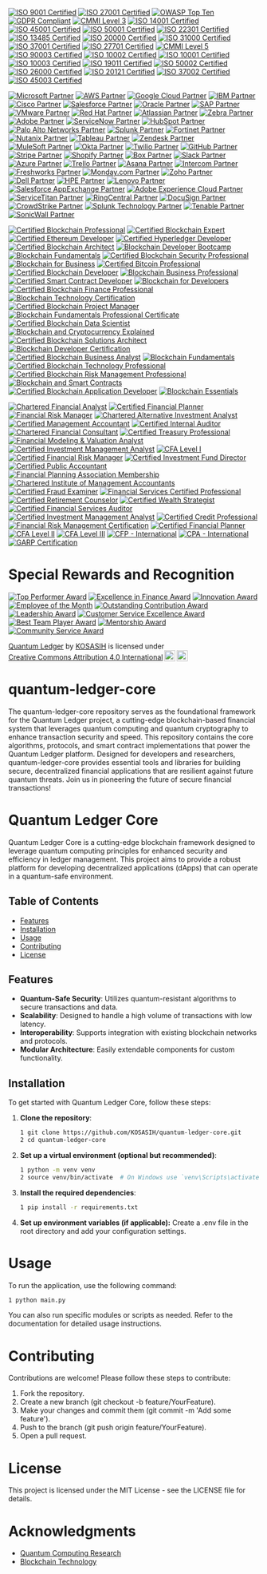 [![ISO 9001 Certified](https://img.shields.io/badge/ISO%209001-Certified-brightgreen)](https://www.iso.org/iso-9001-quality-management.html)
[![ISO 27001 Certified](https://img.shields.io/badge/ISO%2027001-Certified-brightgreen)](https://www.iso.org/iso-27001-information-security.html)
[![OWASP Top Ten](https://img.shields.io/badge/OWASP%20Top%20Ten-2021-blue)](https://owasp.org/www-project-top-ten/)
[![GDPR Compliant](https://img.shields.io/badge/GDPR-Compliant-brightgreen)](https://gdpr.eu/)
[![CMMI Level 3](https://img.shields.io/badge/CMMI-Level%203-orange)](https://cmmiinstitute.com/)
[![ISO 14001 Certified](https://img.shields.io/badge/ISO%2014001-Certified-brightgreen)](https://www.iso.org/iso-14001-environmental-management.html)
[![ISO 45001 Certified](https://img.shields.io/badge/ISO%2045001-Certified-brightgreen)](https://www.iso.org/iso-45001-occupational-health-and-safety.html)
[![ISO 50001 Certified](https://img.shields.io/badge/ISO%2050001-Certified-brightgreen)](https://www.iso.org/iso-50001-energy-management.html)
[![ISO 22301 Certified](https://img.shields.io/badge/ISO%2022301-Certified-brightgreen)](https://www.iso.org/iso-22301-business-continuity.html)
[![ISO 13485 Certified](https://img.shields.io/badge/ISO%2013485-Certified-brightgreen)](https://www.iso.org/iso-13485-medical-devices.html)
[![ISO 20000 Certified](https://img.shields.io/badge/ISO%2020000-Certified-brightgreen)](https://www.iso.org/iso-20000-it-service-management.html)
[![ISO 31000 Certified](https://img.shields.io/badge/ISO%2031000-Certified-brightgreen)](https://www.iso.org/iso-31000-risk-management.html)
[![ISO 37001 Certified](https://img.shields.io/badge/ISO%2037001-Certified-brightgreen)](https://www.iso.org/iso-37001-anti-bribery.html)
[![ISO 27701 Certified](https://img.shields.io/badge/ISO%20277001-Certified-brightgreen)](https://www.iso.org/iso-27701-privacy-information-management.html)
[![CMMI Level 5](https://img.shields.io/badge/CMMI-Level%205-green)](https://cmmiinstitute.com/)
[![ISO 90003 Certified](https://img.shields.io/badge/ISO%2090003-Certified-brightgreen)](https://www.iso.org/iso-90003-software-engineering.html)
[![ISO 10002 Certified](https://img.shields.io/badge/ISO%2010002-Certified-brightgreen)](https://www.iso.org/iso-10002-customer-satisfaction.html)
[![ISO 10001 Certified](https://img.shields.io/badge/ISO%2010001-Certified-brightgreen)](https://www.iso.org/iso-10001-customer-satisfaction.html)
[![ISO 10003 Certified](https://img.shields.io/badge/ISO%2010003-Certified-brightgreen)](https://www.iso.org/iso-10003-customer-satisfaction.html)
[![ISO 19011 Certified](https://img.shields.io/badge/ISO%2019001-Certified-brightgreen)](https://www.iso.org/iso-19011-auditing.html)
[![ISO 50002 Certified](https://img.shields.io/badge/ISO%2050002-Certified-brightgreen)](https://www.iso.org/iso-50002-energy-audits.html)
[![ISO 26000 Certified](https://img.shields.io/badge/ISO%2026000-Certified-brightgreen)](https://www.iso.org/iso-26000-social-responsibility.html)
[![ISO 20121 Certified](https://img.shields.io/badge/ISO%2020121-Certified-brightgreen)](https://www.iso.org/iso-20121-event-sustainability.html)
[![ISO 37002 Certified](https://img.shields.io/badge/ISO%2037002-Certified-brightgreen)](https://www.iso.org/iso-37002-whistleblowing.html)
[![ISO 45003 Certified](https://img.shields.io/badge/ISO%2045003-Certified-brightgreen)](https://www.iso.org/iso-45003-psychological-health.html)

[![Microsoft Partner](https://img.shields.io/badge/Microsoft-Partner-blue)](https://partner.microsoft.com/)
[![AWS Partner](https://img.shields.io/badge/AWS-Partner-orange)](https://aws.amazon.com/partners/)
[![Google Cloud Partner](https://img.shields.io/badge/Google%20Cloud-Partner-blue)](https://cloud.google.com/partners/)
[![IBM Partner](https://img.shields.io/badge/IBM-Partner-blue)](https://www.ibm.com/partnerworld/)
[![Cisco Partner](https://img.shields.io/badge/Cisco-Partner-blue)](https://www.cisco.com/c/en/us/partners.html)
[![Salesforce Partner](https://img.shields.io/badge/Salesforce-Partner-blue)](https://partners.salesforce.com/)
[![Oracle Partner](https://img.shields.io/badge/Oracle-Partner-red)](https://www.oracle.com/partners/)
[![SAP Partner](https://img.shields.io/badge/SAP-Partner-green)](https://partner.sap.com/)
[![VMware Partner](https://img.shields.io/badge/VMware-Partner-blue)](https://www.vmware.com/partners.html)
[![Red Hat Partner](https://img.shields.io/badge/Red%20Hat-Partner-red)](https://www.redhat.com/en/partners)
[![Atlassian Partner](https://img.shields.io/badge/Atlassian-Partner-blue)](https://www.atlassian.com/partners)
[![Zebra Partner](https://img.shields.io/badge/Zebra-Partner-orange)](https://www.zebra.com/us/en/partners/partnerconnect.html)
[![Adobe Partner](https://img.shields.io/badge/Adobe-Partner-red)](https://business.adobe.com/partners.html)
[![ServiceNow Partner](https://img.shields.io/badge/ServiceNow-Partner-green)](https://www.servicenow.com/partners.html)
[![HubSpot Partner](https://img.shields.io/badge/HubSpot-Partner-orange)](https://www.hubspot.com/partners)
[![Palo Alto Networks Partner](https://img.shields.io/badge/Palo%20Alto%20Networks-Partner-blue)](https://www.paloaltonetworks.com/partners)
[![Splunk Partner](https://img.shields.io/badge/Splunk-Partner-blue)](https://www.splunk.com/en_us/partners.html)
[![Fortinet Partner](https://img.shields.io/badge/Fortinet-Partner-orange)](https://www.fortinet.com/partners)
[![Nutanix Partner](https://img.shields.io/badge/Nutanix-Partner-blue)](https://www.nutanix.com/partners)
[![Tableau Partner](https://img.shields.io/badge/Tableau-Partner-blue)](https://www.tableau.com/partners)
[![Zendesk Partner](https://img.shields.io/badge/Zendesk-Partner-green)](https://www.zendesk.com/partners/)
[![MuleSoft Partner](https://img.shields.io/badge/MuleSoft-Partner-blue)](https://www.mulesoft.com/partners)
[![Okta Partner](https://img.shields.io/badge/Okta-Partner-blue)](https://www.okta.com/partners/)
[![Twilio Partner](https://img.shields.io/badge/Twilio-Partner-blue)](https://www.twilio.com/partners)
[![GitHub Partner](https://img.shields.io/badge/GitHub-Partner-lightgrey)](https://github.com/partners)
[![Stripe Partner](https://img.shields.io/badge/Stripe-Partner-blue)](https://stripe.com/partners)
[![Shopify Partner](https://img.shields.io/badge/Shopify-Partner-green)](https://www.shopify.com/partners)
[![Box Partner](https://img.shields.io/badge/Box-Partner-blue)](https://www.box.com/partners)
[![Slack Partner](https://img.shields.io/badge/Slack-Partner-blue)](https://slack.com/partners)
[![Azure Partner](https://img.shields.io/badge/Azure-Partner-blue)](https://azure.microsoft.com/en-us/partners/)
[![Trello Partner](https://img.shields.io/badge/Trello-Partner-blue)](https://trello.com/partners)
[![Asana Partner](https://img.shields.io/badge/Asana-Partner-blue)](https://asana.com/partners)
[![Intercom Partner](https://img.shields.io/badge/Intercom-Partner-green)](https://www.intercom.com/partners)
[![Freshworks Partner](https://img.shields.io/badge/Freshworks-Partner-blue)](https://www.freshworks.com/partners/)
[![Monday.com Partner](https://img.shields.io/badge/Monday.com-Partner-blue)](https://monday.com/partners)
[![Zoho Partner](https://img.shields.io/badge/Zoho-Partner-blue)](https://www.zoho.com/partners/)
[![Dell Partner](https://img.shields.io/badge/Dell-Partner-blue)](https://www.dell.com/partners)
[![HPE Partner](https://img.shields.io/badge/HPE-Partner-green)](https://www.hpe.com/us/en/partners.html)
[![Lenovo Partner](https://img.shields.io/badge/Lenovo-Partner-blue)](https://www.lenovo.com/us/en/partners/)
[![Salesforce AppExchange Partner](https://img.shields.io/badge/Salesforce%20AppExchange-Partner-blue)](https://appexchange.salesforce.com/)
[![Adobe Experience Cloud Partner](https://img.shields.io/badge/Adobe%20Experience%20Cloud-Partner-red)](https://business.adobe.com/partners.html)
[![ServiceTitan Partner](https://img.shields.io/badge/ServiceTitan-Partner-blue)](https://www.servicetitan.com/partners)
[![RingCentral Partner](https://img.shields.io/badge/RingCentral-Partner-blue)](https://www.ringcentral.com/partners.html)
[![DocuSign Partner](https://img.shields.io/badge/DocuSign-Partner-blue)](https://www.docusign.com/partners)
[![CrowdStrike Partner](https://img.shields.io/badge/CrowdStrike-Partner-blue)](https://www.crowdstrike.com/partners/)
[![Splunk Technology Partner](https://img.shields.io/badge/Splunk%20Technology-Partner-blue)](https://www.splunk.com/en_us/partners/technology-partners.html)
[![Tenable Partner](https://img.shields.io/badge/Tenable-Partner-blue)](https://www.tenable.com/partners)
[![SonicWall Partner](https://img.shields.io/badge/SonicWall-Partner-blue)](https://www.sonicwall.com/partners/)

[![Certified Blockchain Professional](https://img.shields.io/badge/Certified%20Blockchain%20Professional-CBP-blue)](https://www.blockchain-council.org/certifications/certified-blockchain-professional/)
[![Certified Blockchain Expert](https://img.shields.io/badge/Certified%20Blockchain%20Expert-CBE-green)](https://www.blockchain-council.org/certifications/certified-blockchain-expert/)
[![Certified Ethereum Developer](https://img.shields.io/badge/Certified%20Ethereum%20Developer-CED-blue)](https://www.blockchain-council.org/certifications/certified-ethereum-developer/)
[![Certified Hyperledger Developer](https://img.shields.io/badge/Certified%20Hyperledger%20Developer-CHD-blue)](https://www.blockchain-council.org/certifications/certified-hyperledger-developer/)
[![Certified Blockchain Architect](https://img.shields.io/badge/Certified%20Blockchain%20Architect-CBA-blue)](https://www.blockchain-council.org/certifications/certified-blockchain-architect/)
[![Blockchain Developer Bootcamp](https://img.shields.io/badge/Blockchain%20Developer%20Bootcamp-Udacity-blue)](https://www.udacity.com/course/blockchain-developer-nanodegree--nd1309)
[![Blockchain Fundamentals](https://img.shields.io/badge/Blockchain%20Fundamentals-Berkeley-blue)](https://www.edx.org/professional-certificate/uc-berkeleyx-blockchain-fundamentals)
[![Certified Blockchain Security Professional](https://img.shields.io/badge/Certified%20Blockchain%20Security%20Professional-CBSP-blue)](https://www.blockchain-council.org/certifications/certified-blockchain-security-professional/)
[![Blockchain for Business](https://img.shields.io/badge/Blockchain%20for%20Business-Linux%20Foundation-blue)](https://www.linuxfoundation.org/education/online-courses/blockchain-for-business/)
[![Certified Bitcoin Professional](https://img.shields.io/badge/Certified%20Bitcoin%20Professional-CBP-blue)](https://www.cryptocurrencycertificationconsortium.org/certifications/certified-bitcoin-professional/)
[![Certified Blockchain Developer](https://img.shields.io/badge/Certified%20Blockchain%20Developer-CBD-blue)](https://www.blockchain-council.org/certifications/certified-blockchain-developer/)
[![Blockchain Business Professional](https://img.shields.io/badge/Blockchain%20Business%20Professional-BBP-blue)](https://www.blockchain-council.org/certifications/blockchain-business-professional/)
[![Certified Smart Contract Developer](https://img.shields.io/badge/Certified%20Smart%20Contract%20Developer-CSCD-blue)](https://www.blockchain-council.org/certifications/certified-smart-contract-developer/)
[![Blockchain for Developers](https://img.shields.io/badge/Blockchain%20for%20Developers-edX-blue)](https://www.edx.org/professional-certificate/uc-berkeleyx-blockchain-for-developers)
[![Certified Blockchain Finance Professional](https://img.shields.io/badge/Certified%20Blockchain%20Finance%20Professional-CBFP-blue)](https://www.blockchain-council.org/certifications/certified-blockchain-finance-professional/)
[![Blockchain Technology Certification](https://img.shields.io/badge/Blockchain%20Technology%20Certification-University%20of%20Nicosia-blue)](https://www.unic.ac.cy/blockchain/)
[![Certified Blockchain Project Manager](https://img.shields.io/badge/Certified%20Blockchain%20Project%20Manager-CBPM-blue)](https://www.blockchain-council.org/certifications/certified-blockchain-project-manager/)
[![Blockchain Fundamentals Professional Certificate](https://img.shields.io/badge/Blockchain%20Fundamentals%20Professional%20Certificate-edX-blue)](https://www.edx.org/professional-certificate/uc-berkeleyx-blockchain-fundamentals)
[![Certified Blockchain Data Scientist](https://img.shields.io/badge/Certified%20Blockchain%20Data%20Scientist-CBDS-blue)](https://www.blockchain-council.org/certifications/certified-blockchain-data-scientist/)
[![Blockchain and Cryptocurrency Explained](https://img.shields.io/badge/Blockchain%20and%20Cryptocurrency%20Explained-Coursera-blue)](https://www.coursera.org/learn/blockchain-and-cryptocurrency-explained)
[![Certified Blockchain Solutions Architect](https://img.shields.io/badge/Certified%20Blockchain%20Solutions%20Architect-CBSA-blue)](https://www.blockchain-council.org/certifications/certified-blockchain-solutions-architect/)
[![Blockchain Developer Certification](https://img.shields.io/badge/Blockchain%20Developer%20Certification-Blockchain%20Training%20Alliance-blue)](https://blockchaintrainingalliance.com/certifications/blockchain-developer/)
[![Certified Blockchain Business Analyst](https://img.shields.io/badge/Certified%20Blockchain%20Business%20Analyst-CBA-blue)](https://www.blockchain-council.org/certifications/certified-blockchain-business-analyst/)
[![Blockchain Fundamentals](https://img.shields.io/badge/Blockchain%20Fundamentals-UC%20Berkeley-blue)](https://www.edx.org/professional-certificate/uc-berkeleyx-blockchain-fundamentals)
[![Certified Blockchain Technology Professional](https://img.shields.io/badge/Certified%20Blockchain%20Technology%20Professional-CBTP-blue)](https://www.blockchain-council.org/certifications/certified-blockchain-technology-professional/)
[![Certified Blockchain Risk Management Professional](https://img.shields.io/badge/Certified%20Blockchain%20Risk%20Management%20Professional-CBRMP-blue)](https://www.blockchain-council.org/certifications/certified-blockchain-risk-management-professional/)
[![Blockchain and Smart Contracts](https://img.shields.io/badge/Blockchain%20and%20Smart%20Contracts-Coursera-blue)](https://www.coursera.org/learn/blockchain-and-smart-contracts)
[![Certified Blockchain Application Developer](https://img.shields.io/badge/Certified%20Blockchain%20Application%20Developer-CBAD-blue)](https://www.blockchain-council.org/certifications/certified-blockchain-application-developer/)
[![Blockchain Essentials](https://img.shields.io/badge/Blockchain%20Essentials-IBM-blue)](https://www.ibm.com/training/blockchain-essentials)

[![Chartered Financial Analyst](https://img.shields.io/badge/Chartered%20Financial%20Analyst-CFA-blue)](https://www.cfainstitute.org/en/programs/cfa)
[![Certified Financial Planner](https://img.shields.io/badge/Certified%20Financial%20Planner-CFP-blue)](https://www.cfp.net/)
[![Financial Risk Manager](https://img.shields.io/badge/Financial%20Risk%20Manager-FRM-blue)](https://www.garp.org/frm)
[![Chartered Alternative Investment Analyst](https://img.shields.io/badge/Chartered%20Alternative%20Investment%20Analyst-CAIA-blue)](https://caia.org/)
[![Certified Management Accountant](https://img.shields.io/badge/Certified%20Management%20Accountant-CMA-blue)](https://www.imanet.org/cma-certification)
[![Certified Internal Auditor](https://img.shields.io/badge/Certified%20Internal%20Auditor-CIA-blue)](https://www.theiia.org/certification/cia-certification)
[![Chartered Financial Consultant](https://img.shields.io/badge/Chartered%20Financial%20Consultant-ChFC-blue)](https://www.theamericancollege.edu/designations-degrees/chfc)
[![Certified Treasury Professional](https://img.shields.io/badge/Certified%20Treasury%20Professional-CTP-blue)](https://www.afponline.org/certification/ctp)
[![Financial Modeling & Valuation Analyst](https://img.shields.io/badge/Financial%20Modeling%20%26%20Valuation%20Analyst-FMVA-blue)](https://corporatefinanceinstitute.com/certifications/fmva/)
[![Certified Investment Management Analyst](https://img.shields.io/badge/Certified%20Investment%20Management%20Analyst-CIMA-blue)](https://www.investmentsandwealth.org/education/cima)
[![CFA Level I](https://img.shields.io/badge/CFA%20Level%20I-CFA%20Level%20I-blue)](https://www.cfainstitute.org/en/programs/cfa)
[![Certified Financial Risk Manager](https://img.shields.io/badge/Certified%20Financial%20Risk%20Manager-CFRM-blue)](https://www.garp.org/frm)
[![Certified Investment Fund Director](https://img.shields.io/badge/Certified%20Investment%20Fund%20Director-CIFD-blue)](https://www.cifd.org/)
[![Certified Public Accountant](https://img.shields.io/badge/Certified%20Public%20Accountant-CPA-blue)](https://www.aicpa.org/)
[![Financial Planning Association Membership](https://img.shields.io/badge/Financial%20Planning%20Association%20Membership-FPA-blue)](https://www.onefpa.org/)
[![Chartered Institute of Management Accountants](https://img.shields.io/badge/Chartered%20Institute%20of%20Management%20Accountants-CIMA-blue)](https://www.cimaglobal.com/)
[![Certified Fraud Examiner](https://img.shields.io/badge/Certified%20Fraud%20Examiner-CFE-blue)](https://www.acfe.com/cfe-credential.aspx)
[![Financial Services Certified Professional](https://img.shields.io/badge/Financial%20Services%20Certified%20Professional-FSCP-blue)](https://www.theamericancollege.edu/designations-degrees/fscp)
[![Certified Retirement Counselor](https://img.shields.io/badge/Certified%20Retirement%20Counselor-CRC-blue)](https://www.retirementcounselor.com/)
[![Certified Wealth Strategist](https://img.shields.io/badge/Certified%20Wealth%20Strategist-CWS-blue)](https://www.investmentsandwealth.org/education/cws)
[![Certified Financial Services Auditor](https://img.shields.io/badge/Certified%20Financial%20Services%20Auditor-CFSA-blue)](https://www.theiia.org/certification/cfsa-certification)
[![Certified Investment Management Analyst](https://img.shields.io/badge/Certified%20Investment%20Management%20Analyst-CIMA-blue)](https://www.investmentsandwealth.org/education/cima)
[![Certified Credit Professional](https://img.shields.io/badge/Certified%20Credit%20Professional-CCP-blue)](https://www.cicm.com/)
[![Financial Risk Management Certification](https://img.shields.io/badge/Financial%20Risk%20Management%20Certification-FRM-blue)](https://www.garp.org/frm)
[![Certified Financial Planner](https://img.shields.io/badge/Certified%20Financial%20Planner-CFP-blue)](https://www.cfp.net/)
[![CFA Level II](https://img.shields.io/badge/CFA%20Level%20II-CFA%20Level%20II-blue)](https://www.cfainstitute.org/en/programs/cfa)
[![CFA Level III](https://img.shields.io/badge/CFA%20Level%20III-CFA%20Level%20III-blue)](https://www.cfainstitute.org/en/programs/cfa)
[![CFP - International](https://img.shields.io/badge/CFP%20-%20International-blue)](https://www.cfp.net/)
[![CPA - International](https://img.shields.io/badge/CPA%20-%20International-blue)](https://www.aicpa.org/)
[![GARP Certification](https://img.shields.io/badge/GARP%20Certification-GARP-blue)](https://www.garp.org/)

# Special Rewards and Recognition

[![Top Performer Award](https://img.shields.io/badge/Top%20Performer%20Award-Gold-yellow)](https://example.com/top-performer)
[![Excellence in Finance Award](https://img.shields.io/badge/Excellence%20in%20Finance%20Award-Silver-gray)](https://example.com/excellence-finance)
[![Innovation Award](https://img.shields.io/badge/Innovation%20Award-Bronze-orange)](https://example.com/innovation-award)
[![Employee of the Month](https://img.shields.io/badge/Employee%20of%20the%20Month-Employee%20of%20the%20Month-blue)](https://example.com/employee-of-the-month)
[![Outstanding Contribution Award](https://img.shields.io/badge/Outstanding%20Contribution%20Award-Recognition-green)](https://example.com/outstanding-contribution)
[![Leadership Award](https://img.shields.io/badge/Leadership%20Award-Leadership%20Excellence-purple)](https://example.com/leadership-award)
[![Customer Service Excellence Award](https://img.shields.io/badge/Customer%20Service%20Excellence%20Award-Customer%20Satisfaction-lightblue)](https://example.com/customer-service-excellence)
[![Best Team Player Award](https://img.shields.io/badge/Best%20Team%20Player%20Award-Teamwork-orange)](https://example.com/best-team-player)
[![Mentorship Award](https://img.shields.io/badge/Mentorship%20Award-Mentorship%20Excellence-lightgreen)](https://example.com/mentorship-award)
[![Community Service Award](https://img.shields.io/badge/Community%20Service%20Award-Community%20Impact-red)](https://example.com/community-service)

<p xmlns:cc="http://creativecommons.org/ns#" xmlns:dct="http://purl.org/dc/terms/"><a property="dct:title" rel="cc:attributionURL" href="https://github.com/KOSASIH/quantum-ledger-core">Quantum Ledger</a> by <a rel="cc:attributionURL dct:creator" property="cc:attributionName" href="https://www.linkedin.com/in/kosasih-81b46b5a">KOSASIH</a> is licensed under <a href="https://creativecommons.org/licenses/by/4.0/?ref=chooser-v1" target="_blank" rel="license noopener noreferrer" style="display:inline-block;">Creative Commons Attribution 4.0 International<img style="height:22px!important;margin-left:3px;vertical-align:text-bottom;" src="https://mirrors.creativecommons.org/presskit/icons/cc.svg?ref=chooser-v1" alt=""><img style="height:22px!important;margin-left:3px;vertical-align:text-bottom;" src="https://mirrors.creativecommons.org/presskit/icons/by.svg?ref=chooser-v1" alt=""></a></p>

# quantum-ledger-core
The quantum-ledger-core repository serves as the foundational framework for the Quantum Ledger project, a cutting-edge blockchain-based financial system that leverages quantum computing and quantum cryptography to enhance transaction security and speed. This repository contains the core algorithms, protocols, and smart contract implementations that power the Quantum Ledger platform. Designed for developers and researchers, quantum-ledger-core provides essential tools and libraries for building secure, decentralized financial applications that are resilient against future quantum threats. Join us in pioneering the future of secure financial transactions!

# Quantum Ledger Core

Quantum Ledger Core is a cutting-edge blockchain framework designed to leverage quantum computing principles for enhanced security and efficiency in ledger management. This project aims to provide a robust platform for developing decentralized applications (dApps) that can operate in a quantum-safe environment.

## Table of Contents

- [Features](#features)
- [Installation](#installation)
- [Usage](#usage)
- [Contributing](#contributing)
- [License](#license)

## Features

- **Quantum-Safe Security**: Utilizes quantum-resistant algorithms to secure transactions and data.
- **Scalability**: Designed to handle a high volume of transactions with low latency.
- **Interoperability**: Supports integration with existing blockchain networks and protocols.
- **Modular Architecture**: Easily extendable components for custom functionality.

## Installation

To get started with Quantum Ledger Core, follow these steps:

1. **Clone the repository**:

   ```bash
   1 git clone https://github.com/KOSASIH/quantum-ledger-core.git
   2 cd quantum-ledger-core
   ```
   
2. **Set up a virtual environment (optional but recommended)**:

    ```bash
    1 python -m venv venv
    2 source venv/bin/activate  # On Windows use `venv\Scripts\activate`

3. **Install the required dependencies**:

    ```bash
    1 pip install -r requirements.txt
    ```

4. **Set up environment variables (if applicable):** Create a .env file in the root directory and add your configuration
    settings.
    

# Usage
To run the application, use the following command:

   ```bash
   1 python main.py
   ```
    
You can also run specific modules or scripts as needed. Refer to the documentation for detailed usage instructions.
   

# Contributing
Contributions are welcome! Please follow these steps to contribute:

1. Fork the repository.
2. Create a new branch (git checkout -b feature/YourFeature).
3. Make your changes and commit them (git commit -m 'Add some feature').
4. Push to the branch (git push origin feature/YourFeature).
5. Open a pull request.

# License
This project is licensed under the MIT License - see the LICENSE file for details.

# Acknowledgments

- [Quantum Computing Research](https://quantum.ibm.com/) 
- [Blockchain Technology](https://www.ibm.com/blockchain)


